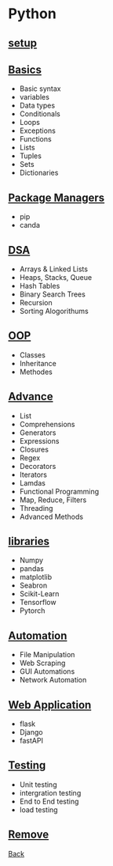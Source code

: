 # Python

## [setup](setup/setup.md)

## [Basics](basics/basics.md)
- Basic syntax
- variables
- Data types
- Conditionals
- Loops
- Exceptions
- Functions
- Lists
- Tuples
- Sets
- Dictionaries

## [Package Managers](package_managers/package_managers.md)
- pip
- canda

## [DSA](dsa/dsa.md)
- Arrays & Linked Lists
- Heaps, Stacks, Queue
- Hash Tables
- Binary Search Trees
- Recursion
- Sorting Alogorithums

## [OOP](oop/oop.md)
- Classes
- Inheritance
- Methodes

## [Advance](advance/advance.md)
- List
- Comprehensions
- Generators
- Expressions
- Closures
- Regex
- Decorators
- Iterators
- Lamdas
- Functional Programming
- Map, Reduce, Filters
- Threading
- Advanced Methods

## [libraries](libraries/libraries.md)
- Numpy
- pandas
- matplotlib
- Seabron
- Scikit-Learn
- Tensorflow
- Pytorch

## [Automation](automation/automation.md)
- File Manipulation
- Web Scraping
- GUI Automations
- Network Automation

## [Web Application](web_application/web_application.md)
- flask
- Django
- fastAPI

## [Testing](testing/testing.md)
- Unit testing
- intergration testing
- End to End testing
- load testing

## [Remove](remove/remove.md)

[Back](../code.md)
